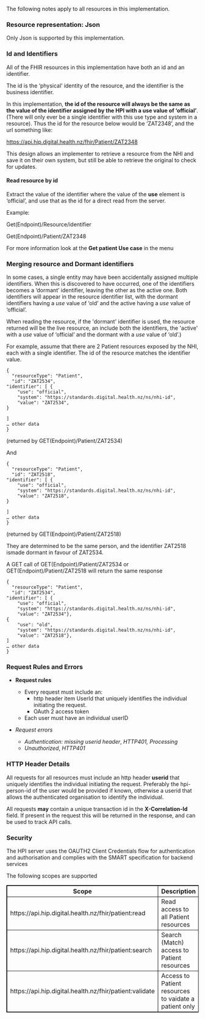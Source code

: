 
The following notes apply to all resources in this implementation.



### Resource representation: Json

Only Json is supported by this implementation.


### Id and Identifiers

All of the FHIR resources in this implementation have both an id and an identifier.

The id is the ‘physical’ identity of the resource, and the identifier is the business identifier. 

In this implementation, **the id of the resource will always be the same as the value of the identifier assigned by the HPI with a use value of ‘official’**. (There will only ever be a single identifier with this use type and system in a resource). Thus the id for the resource below would be ‘ZAT2348’, and the url something like:

https://api.hip.digital.health.nz/fhir/Patient/ZAT2348

This design allows an implementer to retrieve a resource from the NHI and save it on their own system, but still be able to retrieve the original to check for updates.


#### Read resource by id


Extract the value of the identifier where the value of the __use__ element is ‘official’, and use that as the id for a direct read from the server. 

Example:

Get(Endpoint)/Resource/identifier

Get(Endpoint)/Patient/ZAT2348

For more information look at the __Get patient Use case__ in the menu


### Merging resource and Dormant identifiers

In some cases, a single entity may have been accidentally assigned multiple identifiers. When this is discovered to have occurred, one of the identifiers becomes a ‘dormant’ identifier, leaving the other as the active one. Both identifiers will appear in the resource identifier list, with the dormant identifiers having a _use_ value of ‘old’ and the active having a _use_ value of ‘official’. 

When reading the resource, if the 'dormant' identifier is used, the resource returned will be the live resource, an include both the identifiers, the 'active' with a *use* value of ‘official’ and the dormant with a *use* value of ‘old’.)

For example, assume that there are 2 Patient resources exposed by the NHI, each with a single identifier. The id of the resource matches the identifier value.


```
{
  "resourceType": "Patient",
  "id": "ZAT2534",
"identifier": [ {
    "use": "official",
    "system": "https://standards.digital.health.nz/ns/nhi-id",
    "value": "ZAT2534",
}

]
… other data
}

```


(returned by GET(Endpoint)/Patient/ZAT2534)

And 


```
{
  "resourceType": "Patient",
  "id": "ZAT2518",
"identifier": [ {
    "use": "official",
    "system": "https://standards.digital.health.nz/ns/nhi-id",
    "value": "ZAT2518",
}

]
… other data
}

```


(returned by GET(Endpoint)/Patient/ZAT2518)

They are determined to be the same person, and the identifier ZAT2518 ismade dormant in favour of ZAT2534.

A GET call of GET(Endpoint)/Patient/ZAT2534 or GET(Endpoint)/Patient/ZAT2518 will return the same response


```
{
  "resourceType": "Patient",
  "id": "ZAT2534",
"identifier": [ {
    "use": "official",
    "system": "https://standards.digital.health.nz/ns/nhi-id",
    "value": "ZAT2534"},
{
    "use": "old",
    "system": "https://standards.digital.health.nz/ns/nhi-id",
    "value": "ZAT2518"},
]
… other data
}

```


### Request Rules and Errors

* **Request rules**
  * Every request must include an:
    * http header item UserId that uniquely identifies the individual initiating the request.
    * OAuth 2 access token
  * Each user must have an individual userID

* _Request errors_
  * _Authentication: missing userid header_,  _HTTP401, Processing_
  * _Unauthorized_,  _HTTP401_
 
### HTTP Header Details

All requests for all resources must include an http header __userid__ that uniquely identifies the individual initiating the request. Preferably the hpi-person-id of the user would be provided if known, otherwise a userid that allows the authenticated organisation to identify the individual.

All requests __may__ contain a unique transaction id in the __X-Correlation-Id__ field. If present in the request this will be returned in the response, and can be used to track API calls.


### Security
The HPI server uses the OAUTH2 Client Credentials flow for authentication and authorisation and complies with the SMART specification for backend services

The following scopes are supported

<table>
<style>
table, th, td {
  border: 1px solid black;
  border-collapse: collapse;
}
</style>
<tr><th>Scope</th><th>Description</th></tr>
<tr><td> https://api.hip.digital.health.nz/fhir/patient:read   </td><td> Read access to all Patient resources </td></tr>
<tr><td> https://api.hip.digital.health.nz/fhir/patient:search </td><td> Search (Match) access to Patient resources </td></tr>
<tr><td> https://api.hip.digital.health.nz/fhir/patient:validate </td><td> Access to Patient resources to vaidate a patient only </td></tr>
</table>

